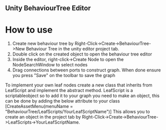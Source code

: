 ## Unity BehaviourTree Editor

# How to use

1. Create new behaviour tree by Right-Click->Create->BehaviourTree->New Behaviour Tree in the unity editor project tab.
2. Double click on the created object to open the behaviour tree editor
3. Inside the editor, right-click->Create Node to open the NodeSearchWindow to select nodes
4. Drag connections between ports to construct graph. When done ensure you press "Save" on the toolbar to save the graph

To implement your own leaf nodes create a new class that inherits from LeafScript and implement the abstract method.
LeafScript is a scriptableobject so to add it to your graph you need to make an object, this can be done by adding the below attribute to your class
[CreateAssetMenu(menuName = "BehaviourTree/LeafScripts/YourLeafScriptName")]
This allows you to create an object in the project tab by Right-Click->Create->BehaviourTree->LeafScripts->YourLeafScriptName.
